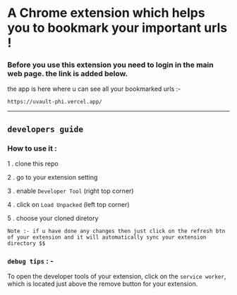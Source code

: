 # A Chrome extension which helps you to bookmark your important urls !

### Before you use this extension you need to login in the main web page. the link is added below.

the app is here where u can see all your bookmarked urls :-

```
https://uvault-phi.vercel.app/
```

<hr/>

## `developers guide`

### How to use it :

1 . clone this repo

2 . go to your extension setting

3 . enable `Developer Tool` (right top corner)

4 . click on `Load Unpacked` (left top corner)

5 . choose your cloned diretory

`Note :- if u have done any changes then just click on the refresh btn of your extension and it will automatically sync your extension directory $$`

### `debug tips` : -

To open the developer tools of your extension, click on the `service worker`, which is located just above the remove button for your extension.
